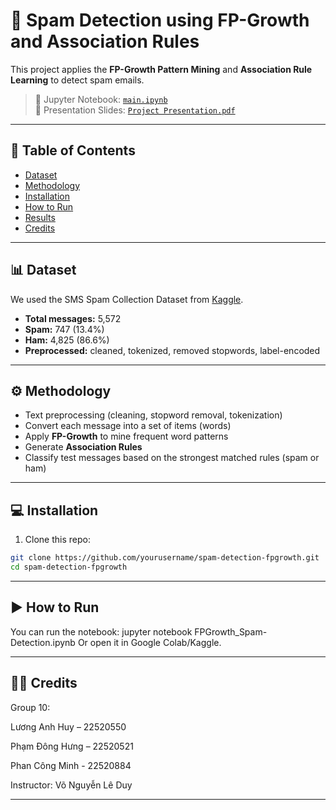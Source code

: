 # 📧 Spam Detection using FP-Growth and Association Rules

This project applies the **FP-Growth Pattern Mining** and **Association Rule Learning** to detect spam emails.

> 📁 Jupyter Notebook: [`main.ipynb`](./main.ipynb)  
> 🎥 Presentation Slides: [`Project Presentation.pdf`](./slides/Project%20Presentation.pdf)

---

## 📌 Table of Contents

- [Dataset](#dataset)
- [Methodology](#methodology)
- [Installation](#installation)
- [How to Run](#how-to-run)
- [Results](#results)
- [Credits](#credits)

---

## 📊 Dataset

We used the SMS Spam Collection Dataset from [Kaggle](https://www.kaggle.com/datasets/uciml/sms-spam-collection-dataset).

- **Total messages:** 5,572
- **Spam:** 747 (13.4%)
- **Ham:** 4,825 (86.6%)
- **Preprocessed:** cleaned, tokenized, removed stopwords, label-encoded

---

## ⚙️ Methodology

- Text preprocessing (cleaning, stopword removal, tokenization)
- Convert each message into a set of items (words)
- Apply **FP-Growth** to mine frequent word patterns
- Generate **Association Rules**
- Classify test messages based on the strongest matched rules (spam or ham)

---

## 💻 Installation

1. Clone this repo:
```bash
git clone https://github.com/yourusername/spam-detection-fpgrowth.git
cd spam-detection-fpgrowth
```

---

## ▶️ How to Run
You can run the notebook:
jupyter notebook FPGrowth_Spam-Detection.ipynb
Or open it in Google Colab/Kaggle.

---

## 👨‍🏫 Credits
Group 10:

Lương Anh Huy – 22520550

Phạm Đông Hưng – 22520521

Phan Công Minh - 22520884

Instructor: Võ Nguyễn Lê Duy

---
